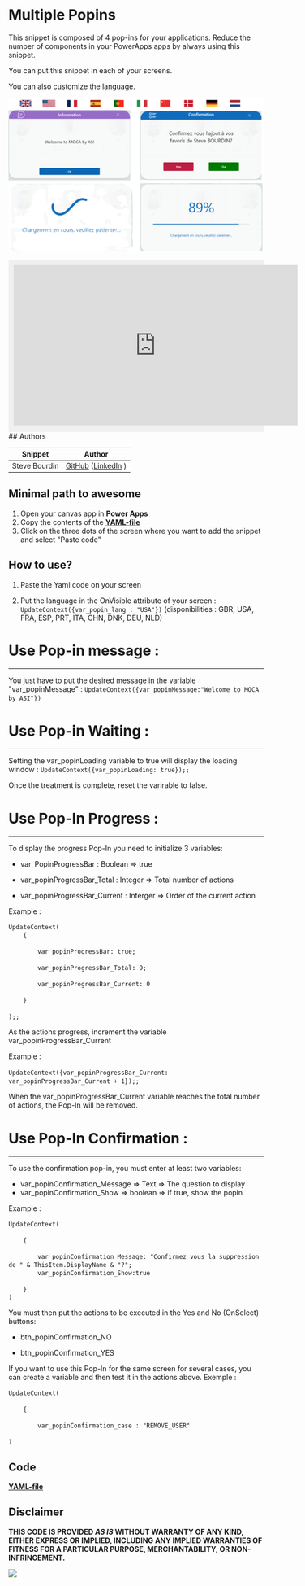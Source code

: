 # Multiple Popins

This snippet is composed of 4 pop-ins for your applications. Reduce the number of components in your PowerApps apps by always using this snippet.

You can put this snippet in each of your screens.

You can also customize the language.

![multiple-popin](./assets/multiple-popin.png)

<div style="background-color: #f0f0f0; padding: 10px;">
<iframe width="560" height="315" src="https://www.youtube.com/embed/yTaPOKJ15Xc" frameborder="0" allowfullscreen></iframe>
</div>
## Authors

Snippet|Author
--------|---------
Steve Bourdin | [GitHub](https://github.com/SteveBourdin) ([LinkedIn](https://www.linkedin.com/in/steve-bourdin-ab998762/) )

## Minimal path to awesome

1. Open your canvas app in **Power Apps**
2. Copy the contents of the **[YAML-file](./source/multiple-popin.yaml)** 
3. Click on the three dots of the screen where you want to add the snippet and select "Paste code"

## How to use?


1. Paste the Yaml code on your screen

2. Put the language in the OnVisible attribute of your screen : ```UpdateContext({var_popin_lang : "USA"})``` (disponibilities : GBR, USA, FRA, ESP, PRT, ITA, CHN, DNK, DEU, NLD)


# Use Pop-in message : 
----------------------------
You just have to put the desired message in the variable  "var_popinMessage" : ```UpdateContext({var_popinMessage:"Welcome to MOCA by ASI"})```

# Use Pop-in Waiting :
---------------------------
Setting the var_popinLoading variable to true will display the loading window : ```UpdateContext({var_popinLoading: true});;```

 Once the treatment is complete, reset the varirable to false.

# Use Pop-In Progress : 
----------------------------

To display the progress Pop-In you need to initialize 3 variables:

  - var_PopinProgressBar : Boolean => true

  - var_popinProgressBar_Total : Integer => Total number of actions

  - var_popinProgressBar_Current : Interger => Order of the current action

Example : 
```
UpdateContext(
    {

        var_popinProgressBar: true;

        var_popinProgressBar_Total: 9;

        var_popinProgressBar_Current: 0

    }

);;
```

As the actions progress, increment the variable var_popinProgressBar_Current 

Example :

```UpdateContext({var_popinProgressBar_Current: var_popinProgressBar_Current + 1});;```


When the var_popinProgressBar_Current variable reaches the total number of actions, the Pop-In will be removed.


# Use Pop-In Confirmation :
----------------------------------

To use the confirmation pop-in, you must enter at least two variables:

  - var_popinConfirmation_Message => Text => The question to display
   - var_popinConfirmation_Show => boolean => if true, show the popin


Example :

```
UpdateContext(

    {

        var_popinConfirmation_Message: "Confirmez vous la suppression de " & ThisItem.DisplayName & "?";
        var_popinConfirmation_Show:true

    }
)
```

You must then put the actions to be executed in the Yes and No (OnSelect) buttons:

  - btn_popinConfirmation_NO

  - btn_popinConfirmation_YES


If you want to use this Pop-In for the same screen for several cases, you can create a variable and then test it in the actions above.
Exemple : 

```
UpdateContext(

    {

        var_popinConfirmation_case : "REMOVE_USER"

)
```



## Code
 **[YAML-file](./source/multiple-popin.yaml)** 


## Disclaimer

**THIS CODE IS PROVIDED *AS IS* WITHOUT WARRANTY OF ANY KIND, EITHER EXPRESS OR IMPLIED, INCLUDING ANY IMPLIED WARRANTIES OF FITNESS FOR A PARTICULAR PURPOSE, MERCHANTABILITY, OR NON-INFRINGEMENT.**

<img src="https://m365-visitor-stats.azurewebsites.net/powerplatform-snippets/power-apps/multiple-popin" aria-hidden="true" />
